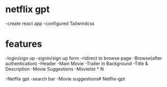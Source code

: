# netflix gpt
-create react app
-configured Tailwindcss

# features
-login/sign up
  -signin/sign up form
  -ridirect to browse page
-Browse(after authentication)
 -Header
 -Main Movie
   -Trailer in Background
   -Title & Description
   -Movie Suggestions 
      -Movielist * N

-Netflix gpt
  -search bar
  -Movie suggestions#   N e t f l i x - g p t  
 